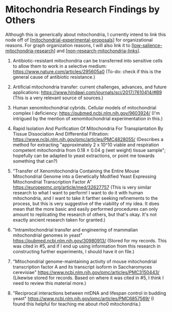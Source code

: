 # Mitochondria Research Findings by Others

Although this is generically about mitochondria, I currently intend to link this node off of [[mitochondrial-experimental-proposals]] for organizational reasons.  For graph organization reasons, I will also link it to [[low-salience-mitochondria-research]] and [[non-research-mitochondria-links]].

1.  Antibiotic-resistant mitochondria can be transferred into sensitive cells to allow them to work in a selective medium: https://www.nature.com/articles/295605a0
(To-do: check if this is the general cause of antibiotic resistance.)

2.  Artificial mitochondria transfer: current challenges, advances, and future applications: https://www.hindawi.com/journals/sci/2017/7610414/#B9
(This is a very relevant source of sources.)

3.  Human xenomitochondrial cybrids. Cellular models of mitochondrial complex I deficiency: https://pubmed.ncbi.nlm.nih.gov/9603924/
(I'm intrigued by the mention of xenomitochondrial experimentation in this.)

4.  Rapid Isolation And Purification Of Mitochondria For Transplantation By Tissue Dissociation And Differential Filtration: https://www.ncbi.nlm.nih.gov/pmc/articles/PMC4828055/
(Describes a method for extracting "approximately 2 x 10^10 viable and respiration competent mitochondria from 0.18 ± 0.04 g (wet weight) tissue sample"; hopefully can be adapted to yeast extractions, or point me towards something that can?)

5.  "Transfer of Xenomitochondria Containing the Entire Mouse Mitochondrial Genome into a Genetically Modified Yeast Expressing Mitochondrial Transcription Factor A"  https://europepmc.org/article/med/32627757
(This is very similar research to what I want to perform!  I want to do it with human mitochondria, and I want to take it farther seeking refinements to the process, but this is very suggestive of the viability of my idea.  It does mean that the more basic and easily performed procedures can only amount to replicating the research of others, but that's okay.  It's not exactly ancient research taken for granted.)

6. "Intramitochondrial transfer and engineering of mammalian mitochondrial genomes in yeast" https://pubmed.ncbi.nlm.nih.gov/30980913/
(Stored for my records.  This was cited in #5, and if I end up using information from this research in constructing further experiments, I should have it on file.)

7. "Mitochondrial genome-maintaining activity of mouse mitochondrial transcription factor A and its transcript isoform in Saccharomyces cerevisiae"  https://www.ncbi.nlm.nih.gov/pmc/articles/PMC3150443/
(Likewise stored for records.  Based on where it was cited in #5, I think I need to review this material more.)

8. "Reciprocal interactions between mtDNA and lifespan control in budding yeast" https://www.ncbi.nlm.nih.gov/pmc/articles/PMC6857569/
(I found this helpful for teaching me about rho0 mitochondria.)


[//begin]: # "Autogenerated link references for markdown compatibility"
[mitochondrial-experimental-proposals]: mitochondrial-experimental-proposals "Mitochondrial Experimental Proposals"
[low-salience-mitochondria-research]: low-salience-mitochondria-research "Low Salience Mitochondria Research"
[non-research-mitochondria-links]: non-research-mitochondria-links "Non Research Mitochondria Links"
[//end]: # "Autogenerated link references"